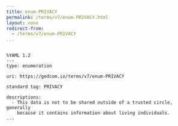 ```yaml
---
title: enum-PRIVACY
permalink: /terms/v7/enum-PRIVACY.html
layout: none
redirect-from:
  - /terms/v7/enum-PRIVACY
...
```


```

%YAML 1.2
---
type: enumeration

uri: https://gedcom.io/terms/v7/enum-PRIVACY

standard tag: PRIVACY

descriptions:
  - This data is not to be shared outside of a trusted circle, generally
    because it contains information about living individuals.
...

```
